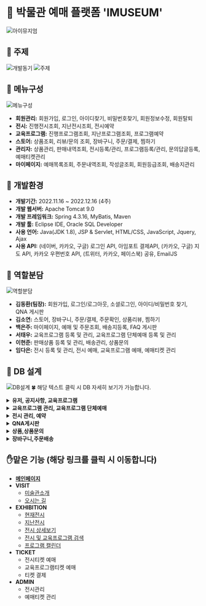 # :art: 박물관 예매 플랫폼 'IMUSEUM'
![아이뮤지엄](https://user-images.githubusercontent.com/112814104/217779351-2d890be8-be9a-492a-9cd4-9429925ea217.png)

## :pushpin: 주제
![개발동기](https://user-images.githubusercontent.com/112814104/217780378-5c1017e3-c283-4bad-bfa4-7260baaecd69.jpg)
![주제](https://user-images.githubusercontent.com/112814104/217780382-c3d19a73-013c-48b1-a51a-ab240012c637.jpg)

## :pushpin: 메뉴구성
![메뉴구성](https://user-images.githubusercontent.com/112814104/217780885-9e0d111a-a919-4bd7-94fc-774aa45a403d.jpg)
- **회원관리:** 회원가입, 로그인, 아이디찾기, 비밀번호찾기, 회원정보수정, 회원탈퇴
- **전시:** 진행전시조회, 지난전시조회, 전시예약
- **교육프로그램:** 진행프로그램조회, 지난프로그램조회, 프로그램예약
- **스토어:** 상품조회, 리뷰/문의 조회, 장바구니, 주문/결제, 찜하기
- **관리자:** 상품관리, 판매내역조회, 전시등록/관리, 프로그램등록/관리, 문의답글등록, 예매티켓관리
- **마이페이지:** 예매목록조회, 주문내역조회, 작성글조회, 회원등급조회, 배송지관리

## :pushpin: 개발환경
- **개발기간:** 2022.11.16 ~ 2022.12.16 (4주)
- **개발 웹서버:** Apache Tomcat 9.0
- **개발 프레임워크:** Spring 4.3.16, MyBatis, Maven
- **개발 툴:** Eclipse IDE, Oracle SQL Developer
- **사용 언어:** Java(JDK 1.8), JSP & Servlet, HTML/CSS, JavaScript, Jquery, Ajax
- **사용 API:** (네이버, 카카오, 구글) 로그인 API, 아임포트 결제API, (카카오, 구글) 지도 API, 카카오 우편번호 API, (트위터, 카카오, 페이스북) 공유, EmailJS

## :pushpin: 역할분담
![역할분담](https://user-images.githubusercontent.com/112814104/217783767-c0f9992d-b030-4356-82f9-a142b85031af.jpg)
- **김동환(팀장):** 회원가입, 로그인/로그아웃, 소셜로그인, 아이디/비밀번호 찾기, QNA 게시판
- **김소연:** 스토어, 장바구니, 주문/결제, 주문확인, 상품리뷰, 찜하기
- **백은주:** 마이페이지, 예매 및 주문조회, 배송지등록, FAQ 게시판
- **서태우:** 교육프로그램 등록 및 관리, 교육프로그램 단체예매 등록 및 관리
- **이현준:** 판매상품 등록 및 관리, 배송관리, 상품문의
- **임다은:** 전시 등록 및 관리, 전시 예매, 교육프로그램 예매, 예매티켓 관리

## :pushpin: DB 설계
![DB설계](https://user-images.githubusercontent.com/112814104/217784709-ed393134-1865-43e2-be3e-31dcac5257ca.jpg)
:four_leaf_clover: 해당 텍스트 클릭 시 DB 자세히 보기가 가능합니다.
<details>
<summary><b>유저, 공지사항, 교육프로그램</b></summary>

![유저,공지사항, 교육프로그램](https://user-images.githubusercontent.com/112814104/217785277-c4cb2dea-076b-41f2-9f87-5ad15ef2cec4.jpg)

</details>
<details>
<summary><b>교육프로그램 관리, 교육프로그램 단체예매</b></summary>

![교육프로그램 관리, 교육프로그램 단체예매](https://user-images.githubusercontent.com/112814104/217786135-099e3294-7455-4eb8-8da0-a35ad352af15.jpg)

</details>
<details>
<summary><b>전시 관리, 예약</b></summary>

![전시관리,예약](https://user-images.githubusercontent.com/112814104/217786432-fb4bd472-4c49-4d9e-94bc-083f852cbeeb.jpg)

</details>
<details>
<summary><b>QNA게시판</b></summary>

![QNA게시판](https://user-images.githubusercontent.com/112814104/217786434-3b7c1c0c-1e6d-4f9c-ac3b-7e39242415d6.jpg)

</details>
<details>
<summary><b>상품,상품문의</b></summary>

![상품,상품문의](https://user-images.githubusercontent.com/112814104/217786436-5173317a-312e-48d8-beb6-238c7a6a990a.jpg)

</details>
<details>
<summary><b>장바구니,주문배송</b></summary>

![장바구니,주문배송](https://user-images.githubusercontent.com/112814104/217786440-d77a379b-ca33-4860-87bf-70e6fdb7ec19.jpg)

</details>

## :raised_hand:맡은 기능 (해당 링크를 클릭 시 이동합니다)
* **[메인페이지](https://github.com/dan-im/imuseum/tree/main/Imuseum/src/main/webapp/WEB-INF/views#%ED%99%88%ED%99%94%EB%A9%B4)**
* **VISIT**
  * [미술관소개](https://github.com/dan-im/imuseum/tree/main/Imuseum/src/main/webapp/WEB-INF/views/visit#heavy_check_mark-%EB%AF%B8%EC%88%A0%EA%B4%80-%EC%86%8C%EA%B0%9C)
  * [오시는 길](https://github.com/dan-im/imuseum/tree/main/Imuseum/src/main/webapp/WEB-INF/views/visit#heavy_check_mark-%EC%98%A4%EC%8B%9C%EB%8A%94-%EA%B8%B8)
* **EXHIBITION**
  * [현재전시](https://github.com/dan-im/imuseum/tree/main/Imuseum/src/main/webapp/WEB-INF/views/exhibition#heavy_check_mark-%ED%98%84%EC%9E%AC%EC%A0%84%EC%8B%9C)
  * [지난전시](https://github.com/dan-im/imuseum/tree/main/Imuseum/src/main/webapp/WEB-INF/views/exhibition#heavy_check_mark-%EC%A7%80%EB%82%9C%EC%A0%84%EC%8B%9C)
  * [전시 상세보기](https://github.com/dan-im/imuseum/tree/main/Imuseum/src/main/webapp/WEB-INF/views/exhibition#heavy_check_mark-%EC%A0%84%EC%8B%9C-%EC%83%81%EC%84%B8%EB%B3%B4%EA%B8%B0)
  * [전시 및 교육프로그램 검색](https://github.com/dan-im/imuseum/tree/main/Imuseum/src/main/webapp/WEB-INF/views/exhibition#heavy_check_mark-%ED%94%84%EB%A1%9C%EA%B7%B8%EB%9E%A8-%EA%B2%80%EC%83%89)
  * [프로그램 캘린더](https://github.com/dan-im/imuseum/tree/main/Imuseum/src/main/webapp/WEB-INF/views/exhibition#heavy_check_mark-%EC%BA%98%EB%A6%B0%EB%8D%94)
* **TICKET**
  * 전시티켓 예매
  * 교육프로그램티켓 예매
  * 티켓 결제
* **ADMIN**
  * 전시관리
  * 예매티켓 관리  
  
  

